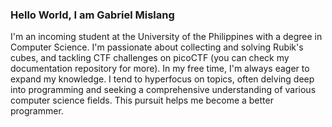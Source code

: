 ### Hello World, I am Gabriel Mislang

I'm an incoming student at the University of the Philippines with a degree in Computer Science. I'm passionate about collecting and solving Rubik's cubes, and tackling CTF challenges on picoCTF (you can check my documentation repository for more). In my free time, I'm always eager to expand my knowledge. I tend to hyperfocus on topics, often delving deep into programming and seeking a comprehensive understanding of various computer science fields. This pursuit helps me become a better programmer.

<!--
**meezlung/meezlung** is a ✨ _special_ ✨ repository because its `README.md` (this file) appears on your GitHub profile.

Here are some ideas to get you started:

- 🔭 I’m currently working on ...
- 🌱 I’m currently learning ...
- 👯 I’m looking to collaborate on ...
- 🤔 I’m looking for help with ...
- 💬 Ask me about ...
- 📫 How to reach me: ...
- 😄 Pronouns: ...
- ⚡ Fun fact: ...
-->
